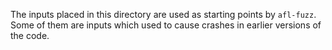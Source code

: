 The inputs placed in this directory are used as starting points
by `afl-fuzz`. Some of them are inputs which used to cause crashes
in earlier versions of the code.

